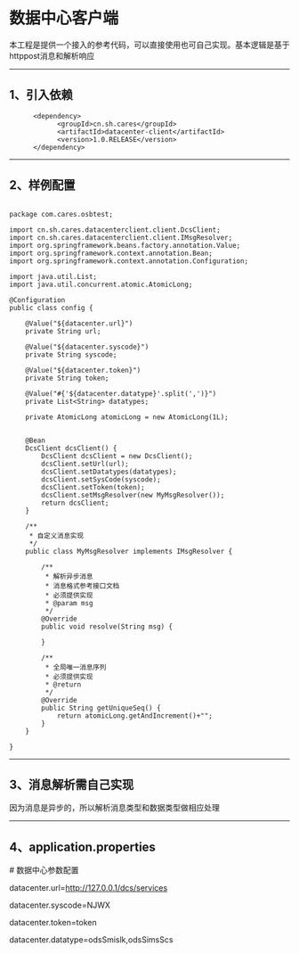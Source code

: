 # 数据中心客户端

本工程是提供一个接入的参考代码，可以直接使用也可自己实现。基本逻辑是基于httppost消息和解析响应
***
## 1、引入依赖
```
      <dependency>
            <groupId>cn.sh.cares</groupId>
            <artifactId>datacenter-client</artifactId>
            <version>1.0.RELEASE</version>
      </dependency>
```      
***      
## 2、样例配置

```

package com.cares.osbtest;

import cn.sh.cares.datacenterclient.client.DcsClient;
import cn.sh.cares.datacenterclient.client.IMsgResolver;
import org.springframework.beans.factory.annotation.Value;
import org.springframework.context.annotation.Bean;
import org.springframework.context.annotation.Configuration;

import java.util.List;
import java.util.concurrent.atomic.AtomicLong;

@Configuration
public class config {

    @Value("${datacenter.url}")
    private String url;

    @Value("${datacenter.syscode}")
    private String syscode;

    @Value("${datacenter.token}")
    private String token;

    @Value("#{'${datacenter.datatype}'.split(',')}")
    private List<String> datatypes;

    private AtomicLong atomicLong = new AtomicLong(1L);


    @Bean
    DcsClient dcsClient() {
        DcsClient dcsClient = new DcsClient();
        dcsClient.setUrl(url);
        dcsClient.setDatatypes(datatypes);
        dcsClient.setSysCode(syscode);
        dcsClient.setToken(token);
        dcsClient.setMsgResolver(new MyMsgResolver());
        return dcsClient;
    }

    /**
     * 自定义消息实现
     */
    public class MyMsgResolver implements IMsgResolver {

        /**
         * 解析异步消息
         * 消息格式参考接口文档
         * 必须提供实现
         * @param msg
         */
        @Override
        public void resolve(String msg) {

        }

        /**
         * 全局唯一消息序列
         * 必须提供实现
         * @return
         */
        @Override
        public String getUniqueSeq() {
            return atomicLong.getAndIncrement()+"";
        }
    }

}
```
***
## 3、消息解析需自己实现
  因为消息是异步的，所以解析消息类型和数据类型做相应处理

***
## 4、application.properties

\# 数据中心参数配置

datacenter.url=http://127.0.0.1/dcs/services

datacenter.syscode=NJWX

datacenter.token=token

datacenter.datatype=odsSmislk,odsSimsScs



   
